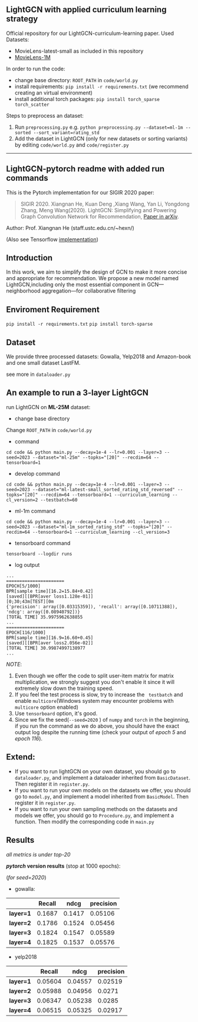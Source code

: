 ## LightGCN with applied curriculum learning strategy

Official repository for our LightGCN-curriculum-learning paper.
Used Datasets:
- MovieLens-latest-small as included in this repository
- [MovieLens-1M](https://grouplens.org/datasets/movielens/1m)

In order to run the code:
- change base directory: `ROOT_PATH` in `code/world.py`
- install requirements: `pip install -r requirements.txt` (we recommend creating an virtual environment)
- install additional torch packages: `pip install torch_sparse torch_scatter`

Steps to preprocess an dataset:
1. Run `preprocessing.py` e.g. `python preprocessing.py --dataset=ml-1m --sorted --sort_variant=rating_std`
2. Add the dataset in LightGCN (only for new datasets or sorting variants) by editing `code/world.py` and `code/register.py`

---

## LightGCN-pytorch readme with added run commands

This is the Pytorch implementation for our SIGIR 2020 paper:

> SIGIR 2020. Xiangnan He, Kuan Deng ,Xiang Wang, Yan Li, Yongdong Zhang, Meng Wang(2020). LightGCN: Simplifying and Powering Graph Convolution Network for Recommendation, [Paper in arXiv](https://arxiv.org/abs/2002.02126).

Author: Prof. Xiangnan He (staff.ustc.edu.cn/~hexn/)

(Also see Tensorflow [implementation](https://github.com/kuandeng/LightGCN))

## Introduction

In this work, we aim to simplify the design of GCN to make it more concise and appropriate for recommendation. We propose a new model named LightGCN,including only the most essential component in GCN—neighborhood aggregation—for collaborative filtering

## Enviroment Requirement

`pip install -r requirements.txt`
`pip install torch-sparse`

## Dataset

We provide three processed datasets: Gowalla, Yelp2018 and Amazon-book and one small dataset LastFM.

see more in `dataloader.py`

## An example to run a 3-layer LightGCN

run LightGCN on **ML-25M** dataset:

- change base directory

Change `ROOT_PATH` in `code/world.py`

- command

`cd code && python main.py --decay=1e-4 --lr=0.001 --layer=3 --seed=2023 --dataset="ml-25m" --topks="[20]" --recdim=64 --tensorboard=1`

- develop command

`cd code && python main.py --decay=1e-4 --lr=0.001 --layer=3 --seed=2023 --dataset="ml-latest-small_sorted_rating_std_reversed" --topks="[20]" --recdim=64 --tensorboard=1 --curriculum_learning --cl_version=2 --testbatch=60`

- ml-1m command

`cd code && python main.py --decay=1e-4 --lr=0.001 --layer=3 --seed=2023 --dataset="ml-1m_sorted_rating_std" --topks="[20]" --recdim=64 --tensorboard=1 --curriculum_learning --cl_version=3`

- tensorboard command

`tensorboard --logdir runs`

- log output

```shell
...
======================
EPOCH[5/1000]
BPR[sample time][16.2=15.84+0.42]
[saved][[BPR[aver loss1.128e-01]]
[0;30;43m[TEST][0m
{'precision': array([0.03315359]), 'recall': array([0.10711388]), 'ndcg': array([0.08940792])}
[TOTAL TIME] 35.9975962638855
...
======================
EPOCH[116/1000]
BPR[sample time][16.9=16.60+0.45]
[saved][[BPR[aver loss2.056e-02]]
[TOTAL TIME] 30.99874997138977
...
```

_NOTE_:

1. Even though we offer the code to split user-item matrix for matrix multiplication, we strongly suggest you don't enable it since it will extremely slow down the training speed.
2. If you feel the test process is slow, try to increase the ` testbatch` and enable `multicore`(Windows system may encounter problems with `multicore` option enabled)
3. Use `tensorboard` option, it's good.
4. Since we fix the seed(`--seed=2020` ) of `numpy` and `torch` in the beginning, if you run the command as we do above, you should have the exact output log despite the running time (check your output of _epoch 5_ and _epoch 116_).

## Extend:

- If you want to run lightGCN on your own dataset, you should go to `dataloader.py`, and implement a dataloader inherited from `BasicDataset`. Then register it in `register.py`.
- If you want to run your own models on the datasets we offer, you should go to `model.py`, and implement a model inherited from `BasicModel`. Then register it in `register.py`.
- If you want to run your own sampling methods on the datasets and models we offer, you should go to `Procedure.py`, and implement a function. Then modify the corresponding code in `main.py`

## Results

_all metrics is under top-20_

**_pytorch_ version results** (stop at 1000 epochs):

(_for seed=2020_)

- gowalla:

|             | Recall | ndcg   | precision |
| ----------- | ------ | ------ | --------- |
| **layer=1** | 0.1687 | 0.1417 | 0.05106   |
| **layer=2** | 0.1786 | 0.1524 | 0.05456   |
| **layer=3** | 0.1824 | 0.1547 | 0.05589   |
| **layer=4** | 0.1825 | 0.1537 | 0.05576   |

- yelp2018

|             | Recall  | ndcg    | precision |
| ----------- | ------- | ------- | --------- |
| **layer=1** | 0.05604 | 0.04557 | 0.02519   |
| **layer=2** | 0.05988 | 0.04956 | 0.0271    |
| **layer=3** | 0.06347 | 0.05238 | 0.0285    |
| **layer=4** | 0.06515 | 0.05325 | 0.02917   |
